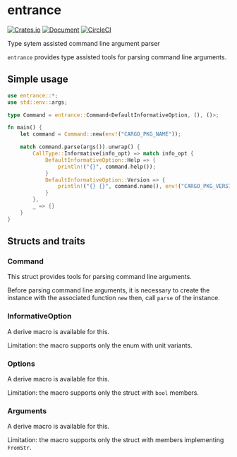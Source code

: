entrance
========

[![Crates.io](https://img.shields.io/crates/v/entrance.svg)](https://crates.io/crates/entrance)
[![Document](https://docs.rs/entrance/badge.svg)](https://docs.rs/entrance)
[![CircleCI](https://circleci.com/gh/0ncorhynchus/entrance.svg?style=shield)](https://circleci.com/gh/0ncorhynchus/entrance)

Type sytem assisted command line argument parser

`entrance` provides type assisted tools for parsing command line arguments.

Simple usage
------------

```rust
use entrance::*;
use std::env::args;

type Command = entrance::Command<DefaultInformativeOption, (), ()>;

fn main() {
    let command = Command::new(env!("CARGO_PKG_NAME"));

    match command.parse(args()).unwrap() {
        CallType::Informative(info_opt) => match info_opt {
            DefaultInformativeOption::Help => {
                println!("{}", command.help());
            }
            DefaultInformativeOption::Version => {
                println!("{} {}", command.name(), env!("CARGO_PKG_VERSION"));
            }
        },
        _ => {}
    }
}
```

Structs and traits
------------------

### Command

This struct provides tools for parsing command line arguments.

Before parsing command line arguments, it is necessary to create the instance
with the associated function `new` then, call `parse` of the instance.

### InformativeOption

A derive macro is available for this.

Limitation: the macro supports only the enum with unit variants.

### Options

A derive macro is available for this.

Limitation: the macro supports only the struct with `bool` members.

### Arguments

A derive macro is available for this.

Limitation: the macro supports only the struct with members implementing `FromStr`.
